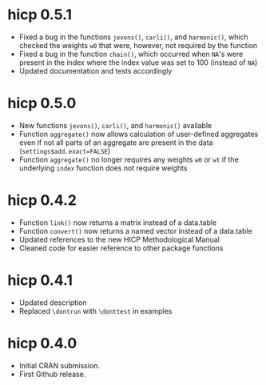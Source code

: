 # hicp 0.5.1

* Fixed a bug in the functions `jevons()`, `carli()`, and `harmonic()`, which checked the weights `w0` that were, however, not required by the function
* Fixed a bug in the function `chain()`, which occurred when `NA`'s were present in the index where the index value was set to 100 (instead of `NA`)
* Updated documentation and tests accordingly

# hicp 0.5.0

* New functions `jevons()`, `carli()`, and `harmonic()` available
* Function `aggregate()` now allows calculation of user-defined aggregates even if not all parts of an aggregate are present in the data (`settings$add.exact=FALSE`)
* Function `aggregate()` no longer requires any weights `w0` or `wt` if the underlying `index` function does not require weights

# hicp 0.4.2

* Function `link()` now returns a matrix instead of a data.table
* Function `convert()` now returns a named vector instead of a data.table
* Updated references to the new HICP Methodological Manual
* Cleaned code for easier reference to other package functions

# hicp 0.4.1

* Updated description
* Replaced `\dontrun` with `\donttest` in examples

# hicp 0.4.0

* Initial CRAN submission.
* First Github release.
